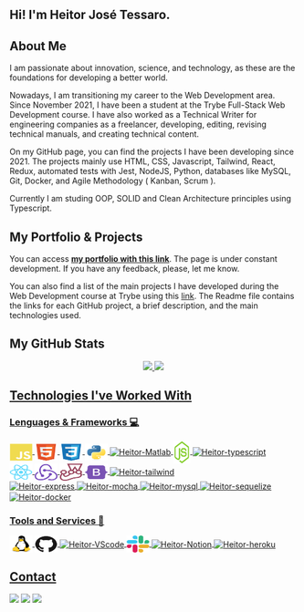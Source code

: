 ## Hi! I'm Heitor José Tessaro. 

## About Me
I am passionate about innovation, science, and technology, as these are the foundations for developing a better world.

Nowadays, I am transitioning my career to the Web Development area. Since November 2021, I have been a student at the Trybe Full-Stack Web Development course. I have also worked as a Technical Writer for engineering companies as a freelancer, developing, editing, revising technical manuals, and creating technical content.

On my GitHub page, you can find the projects I have been developing since 2021. The projects mainly use HTML, CSS, Javascript, Tailwind, React, Redux, automated tests with Jest, NodeJS, Python, databases like MySQL, Git, Docker, and Agile Methodology ( Kanban, Scrum ).

Currently I am studing OOP, SOLID and Clean Architecture principles using Typescript.

## My Portfolio & Projects
You can access **[my portfolio with this link](https://portifolio-heitortessaro.vercel.app/)**. The page is under constant development. If you have any feedback, please, let me know.

You can also find a list of the main projects I have developed during the Web Development course at Trybe using this [link](https://github.com/heitortessaro/trybe-projects-organizer/blob/main/README.md). The Readme file contains the links for each GitHub project, a brief description, and the main technologies used. 

## My GitHub Stats
<div align="center">
  <a href="https://github.com/heitortessaro">
  <img height="180em" src="https://github-readme-stats.vercel.app/api?username=heitortessaro&show_icons=true&theme=dark&include_all_commits=true&count_private=true"/>
  <img height="180em" src="https://github-readme-stats.vercel.app/api/top-langs/?username=heitortessaro&layout=compact&langs_count=7&theme=dark"/>
</div>
  
## Technologies I've Worked With
  <div style="display: inline_block"></div> 
  <h3>Lenguages & Frameworks 💻</h3>
  <div>
    <img align="center" alt="Heitor-Js" height="30" width="40" src="https://raw.githubusercontent.com/devicons/devicon/master/icons/javascript/javascript-plain.svg">
    <img align="center" alt="Heitor-HTML" height="30" width="40" src="https://raw.githubusercontent.com/devicons/devicon/master/icons/html5/html5-original.svg">
    <img align="center" alt="Heitor-CSS" height="30" width="40" src="https://raw.githubusercontent.com/devicons/devicon/master/icons/css3/css3-original.svg">
    <img align="center" alt="Heitor-Python" height="30" width="40" src="https://raw.githubusercontent.com/devicons/devicon/master/icons/python/python-original.svg">
    <img align="center" alt="Heitor-Matlab" height="30" width="40" src="https://cdn.jsdelivr.net/gh/devicons/devicon/icons/matlab/matlab-original.svg">
    <img align="center" alt="Heitor-node" height="40" width="30" src="https://raw.githubusercontent.com/devicons/devicon/master/icons/nodejs/nodejs-original.svg"> 
    <img align="center" alt="Heitor-typescript" height="40" width="30" src="https://cdn.jsdelivr.net/gh/devicons/devicon/icons/typescript/typescript-original.svg"> 
    
  </div> 
  <div>
    <img align="center" alt="Heitor-React" height="30" width="40" src="https://raw.githubusercontent.com/devicons/devicon/master/icons/react/react-original.svg"> 
    <img align="center" alt="Heitor-Redux" height="30" width="40" src="https://raw.githubusercontent.com/devicons/devicon/master/icons/redux/redux-original.svg"> 
    <img align="center" alt="Heitor-Jest" height="30" width="40" src="https://raw.githubusercontent.com/devicons/devicon/master/icons/jest/jest-plain.svg"> 
    <img align="center" alt="Heitor-Bootstrap" height="30" width="40" src="https://raw.githubusercontent.com/devicons/devicon/master/icons/bootstrap/bootstrap-plain.svg"> 
    <img align="center" alt="Heitor-tailwind" height="40" width="30" src="https://cdn.jsdelivr.net/gh/devicons/devicon/icons/tailwindcss/tailwindcss-plain.svg"> 
    </div> 
    <div>
    <img align="center" alt="Heitor-express" height="40" width="30" src="https://cdn.jsdelivr.net/gh/devicons/devicon/icons/express/express-original.svg"> 
    <img align="center" alt="Heitor-mocha" height="40" width="30" src="https://cdn.jsdelivr.net/gh/devicons/devicon/icons/mocha/mocha-plain.svg"> 
    <img align="center" alt="Heitor-mysql" height="40" width="30" src="https://cdn.jsdelivr.net/gh/devicons/devicon/icons/mysql/mysql-plain-wordmark.svg"> 
    <img align="center" alt="Heitor-sequelize" height="40" width="30" src="https://cdn.jsdelivr.net/gh/devicons/devicon/icons/sequelize/sequelize-original.svg"> 
    <img align="center" alt="Heitor-docker" height="40" width="30" src="https://cdn.jsdelivr.net/gh/devicons/devicon/icons/docker/docker-plain.svg"> 

  </div> 
  <h3>Tools and Services 🔧</h3>
  <div>
    <img align="center" alt="Heitor-Linux" height="30" width="40" src="https://raw.githubusercontent.com/devicons/devicon/master/icons/linux/linux-original.svg"> 
    <img align="center" alt="Heitor-Github" height="30" width="40" src="https://raw.githubusercontent.com/devicons/devicon/master/icons/github/github-original.svg"> 
    <img align="center" alt="Heitor-VScode" height="30" width="40" src="https://cdn.jsdelivr.net/gh/devicons/devicon/icons/vscode/vscode-original.svg"> 
    <img align="center" alt="Heitor-Slack" height="30" width="40" src="https://raw.githubusercontent.com/devicons/devicon/master/icons/slack/slack-original.svg"> 
    <img align="center" alt="Heitor-Notion" height="30" width="30" src="https://encrypted-tbn0.gstatic.com/images?q=tbn:ANd9GcR_fH1qG1a-fhRUSzhzQ153ylhL65pCsBvfwQ9QxmImGg&s">
    <img align="center" alt="Heitor-heroku" height="40" width="30" src="https://cdn.jsdelivr.net/gh/devicons/devicon/icons/heroku/heroku-original-wordmark.svg"> 
  </div>

 ## Contact
<div style="display: inline_block">  
  <a href = "mailto:heitor.j.tessaro@gmail.com"><img src="https://img.shields.io/badge/Gmail-D14836?style=for-the-badge&logo=gmail&logoColor=white" target="_blank"></a>
  <a href="https://www.linkedin.com/in/heitortessaro" target="_blank"><img src="https://img.shields.io/badge/-LinkedIn-%230077B5?style=for-the-badge&logo=linkedin&logoColor=white" target="_blank"></a> 
  <a href="https://trybecourse.slack.com/team/U02L4SMMNGN" target="_blank"><img src="https://img.shields.io/badge/Slack-4A154B?style=for-the-badge&logo=slack&logoColor=white" target="_blank"></a> 
</div>
